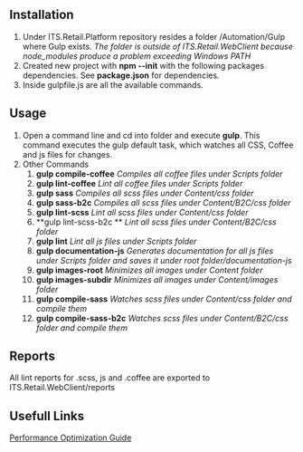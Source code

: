 ## Installation ##

1. Under ITS.Retail.Platform repository resides a folder /Automation/Gulp where Gulp exists. *The folder is outside of ITS.Retail.WebClient because node_modules produce a problem exceeding Windows PATH*
2. Created new project with **npm --init** with the following packages dependencies. See **package.json** for dependencies.
3. Inside gulpfile.js are all the available commands.

## Usage ##
1. Open a command line and cd into folder and execute **gulp**. This command executes the gulp default task, which watches all CSS, Coffee and js files for changes.
2. Other Commands
	1. **gulp compile-coffee** *Compiles all coffee files under Scripts folder*
	2. **gulp lint-coffee** *Lint all coffee files under Scripts folder*
	3. **gulp sass** *Compiles all scss files under Content/css folder*
	4. **gulp sass-b2c** *Compiles all scss files under Content/B2C/css folder*
	5. **gulp lint-scss** *Lint all scss files under Content/css folder*
	6. **gulp lint-scss-b2c ** *Lint all scss files under Content/B2C/css folder*
	7. **gulp lint** *Lint all js files under Scripts folder*
	8. **gulp documentation-js** *Generates documentation for all js files under Scripts folder and saves it under root folder/documentation-js*
	9. **gulp images-root** *Minimizes all images under Content folder*
	10. **gulp images-subdir** *Minimizes all images under Content/images folder*
	11. **gulp compile-sass** *Watches scss files under Content/css folder and compile them*
	12. **gulp compile-sass-b2c** *Watches scss files under Content/B2C/css folder and compile them*

## Reports ##
All lint reports for .scss, js and .coffee are exported to ITS.Retail.WebClient/reports 


## Usefull Links ##
[Performance Optimization Guide](http://yeoman.io/blog/performance-optimization.html)